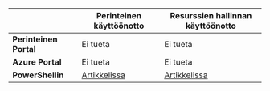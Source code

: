 |  | **Perinteinen käyttöönotto**  | **Resurssien hallinnan käyttöönotto**|
|-----------------------------|-------------|---------------------|
| **Perinteinen Portal**          | Ei tueta          | Ei tueta                  |
| **Azure Portal**            | Ei tueta         | Ei tueta                  |
| **PowerShellin** | [Artikkelissa](../articles/expressroute/expressroute-howto-coexist-classic.md) | [Artikkelissa](../articles/expressroute/expressroute-howto-coexist-resource-manager.md) |
